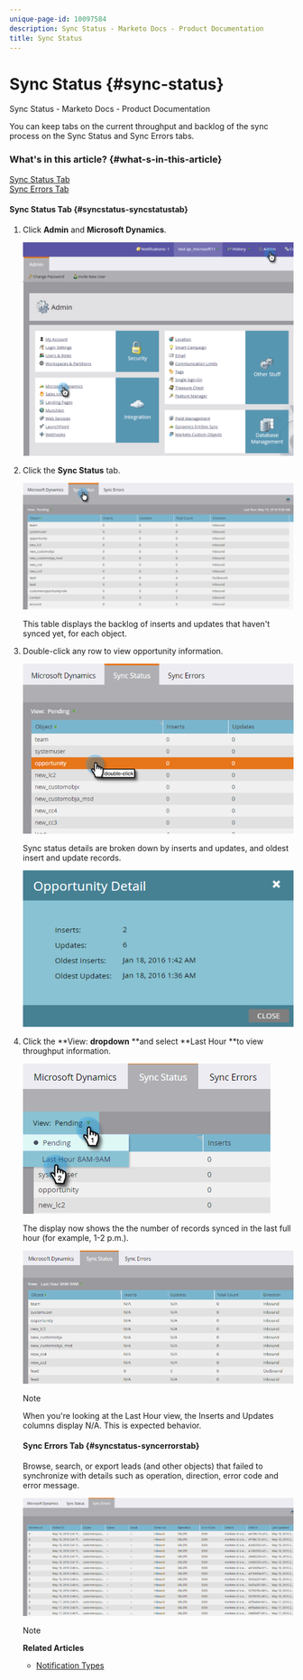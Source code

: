 ```yaml
---
unique-page-id: 10097584
description: Sync Status - Marketo Docs - Product Documentation
title: Sync Status
---
```


# Sync Status {#sync-status}

Sync Status - Marketo Docs - Product Documentation

You can keep tabs on the current throughput and backlog of the sync process on the Sync Status and Sync Errors tabs.

### What's in this article? {#what-s-in-this-article}

[Sync Status Tab](#syncstatus-syncstatustab)  
[Sync Errors Tab](#syncstatus-syncerrorstab)

#### Sync Status Tab {#syncstatus-syncstatustab}

1. Click **Admin** and **Microsoft Dynamics**.

   ![](assets/image2016-1-20-11-3a34-3a14.png)

1. Click the **Sync Status** tab.

   ![](assets/image2016-5-19-10-3a1-3a11.png)

   This table displays the backlog of inserts and updates that haven't synced yet, for each object.

1. Double-click any row to view opportunity information.

   ![](assets/image2016-5-19-10-3a3-3a21.png)

   Sync status details are broken down by inserts and updates, and oldest insert and update records.

   ![](assets/image2016-1-22-10-3a51-3a10.png)

1. Click the **View: **dropdown** **and select **Last Hour **to view throughput information.

   ![](assets/image2016-5-19-10-3a20-3a7.png)

   The display now shows the the number of records synced in the last full hour (for example, 1-2 p.m.).

   ![](assets/image2016-5-19-10-3a22-3a15.png)

   >[!NOTE]
   >
   >When you're looking at the Last Hour view, the Inserts and Updates columns display N/A. This is expected behavior.

   #### Sync Errors Tab {#syncstatus-syncerrorstab}

   Browse, search, or export leads (and other objects) that failed to synchronize with details such as operation, direction, error code and error message.

   ![](assets/image2016-5-19-10-3a26-3a35.png)

   >[!NOTE]
   >
   >**Related Articles**
   >
   >    
   >    
   >    * [Notification Types](../../../../../welcome-to-marketo-docs/product-docs/core-marketo-concepts/miscellaneous/understanding-notifications/notification-types.md)
   >    
   >

